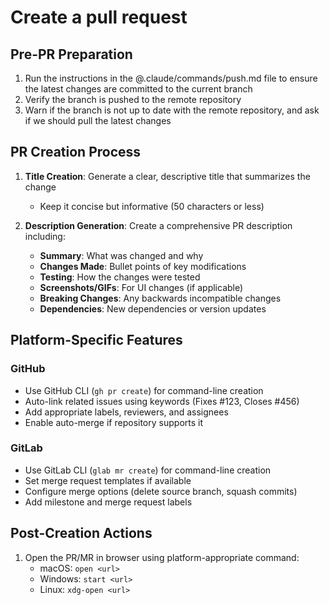 # Create a pull request

## Pre-PR Preparation
1. Run the instructions in the @.claude/commands/push.md file to ensure the latest changes are committed to the current branch
2. Verify the branch is pushed to the remote repository
3. Warn if the branch is not up to date with the remote repository, and ask if we should pull the latest changes

## PR Creation Process
1. **Title Creation**: Generate a clear, descriptive title that summarizes the change
   - Keep it concise but informative (50 characters or less)

2. **Description Generation**: Create a comprehensive PR description including:
   - **Summary**: What was changed and why
   - **Changes Made**: Bullet points of key modifications
   - **Testing**: How the changes were tested
   - **Screenshots/GIFs**: For UI changes (if applicable)
   - **Breaking Changes**: Any backwards incompatible changes
   - **Dependencies**: New dependencies or version updates

## Platform-Specific Features
### GitHub
- Use GitHub CLI (`gh pr create`) for command-line creation
- Auto-link related issues using keywords (Fixes #123, Closes #456)
- Add appropriate labels, reviewers, and assignees
- Enable auto-merge if repository supports it

### GitLab
- Use GitLab CLI (`glab mr create`) for command-line creation
- Set merge request templates if available
- Configure merge options (delete source branch, squash commits)
- Add milestone and merge request labels

## Post-Creation Actions
1. Open the PR/MR in browser using platform-appropriate command:
   - macOS: `open <url>`
   - Windows: `start <url>`
   - Linux: `xdg-open <url>`